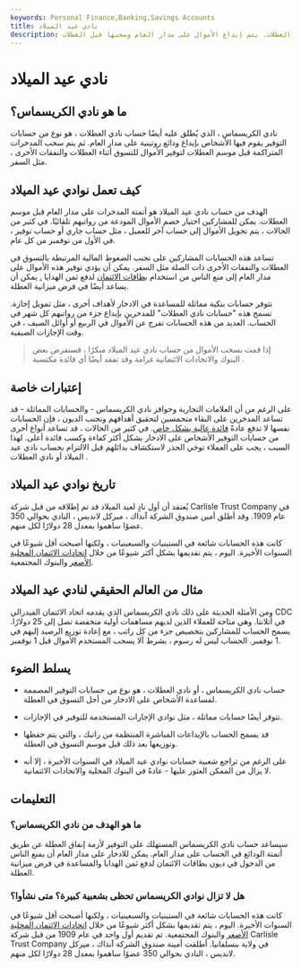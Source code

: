 ```yaml
---
keywords: Personal Finance,Banking,Savings Accounts
title: نادي عيد الميلاد
description: نادي الكريسماس هو حساب توفير لمساعدة الأشخاص على الادخار لقضاء العطلات. يتم إيداع الأموال على مدار العام وسحبها قبل العطلات.
---
```


# نادي عيد الميلاد
## ما هو نادي الكريسماس؟

نادي الكريسماس ، الذي يُطلق عليه أيضًا حساب نادي العطلات ، هو نوع من حسابات التوفير يقوم فيها الأشخاص بإيداع ودائع روتينية على مدار العام. ثم يتم سحب المدخرات المتراكمة قبل موسم العطلات لتوفير الأموال للتسوق أثناء العطلات والنفقات الأخرى ، مثل السفر.

## كيف تعمل نوادي عيد الميلاد

الهدف من حساب نادي عيد الميلاد هو أتمتة المدخرات على مدار العام قبل موسم العطلات. يمكن للمشاركين اختيار خصم الأموال المودعة من رواتبهم تلقائيًا. في كثير من الحالات ، يتم تحويل الأموال إلى حساب آخر للعميل ، مثل حساب جاري أو حساب توفير ، في الأول من نوفمبر من كل عام.

تساعد هذه الحسابات المشاركين على تجنب الضغوط المالية المرتبطة بالتسوق في العطلات والنفقات الأخرى ذات الصلة مثل السفر. يمكن أن يؤدي توفير هذه الأموال على مدار العام إلى منع الناس من استخدام [بطاقات الائتمان](/credit-card-debt) لدفع ثمن الهدايا [.](/credit-card-debt) يمكن أن يساعد أيضًا في فرض ميزانية العطلة.

تتوفر حسابات بنكية مماثلة للمساعدة في الادخار لأهداف أخرى ، مثل تمويل إجازة. تسمح هذه "حسابات نادي العطلات" للمدخرين بإيداع جزء من رواتبهم كل شهر في الحساب. العديد من هذه الحسابات تفرج عن الأموال في الربيع أو أوائل الصيف ، في وقت الإجازات الصيفية.

> إذا قمت بسحب الأموال من حساب نادي عيد الميلاد مبكرًا ، فستفرض بعض البنوك والاتحادات الائتمانية غرامة وقد تفقد أيضًا أي فائدة مكتسبة .

>

## إعتبارات خاصة

على الرغم من أن العلامات التجارية وحوافز نادي الكريسماس - والحسابات المماثلة - قد تساعد المدخرين على البقاء متحمسين لتحقيق أهدافهم وتجنب الديون ، فإن الحسابات نفسها لا تدفع عادةً [فائدة عالية بشكل خاص](/interestrate). في كثير من الحالات ، قد تساعد أنواع أخرى من حسابات التوفير الأشخاص على الادخار بشكل أكثر كفاءة وكسب فائدة أعلى. لهذا السبب ، يجب على العملاء توخي الحذر لاستكشاف بدائلهم قبل الالتزام بحساب نادي عيد الميلاد أو نادي العطلات .

## تاريخ نوادي عيد الميلاد

يُعتقد أن أول نادٍ لعيد الميلاد قد تم إطلاقه من قبل شركة Carlisle Trust Company في عام 1909. وقد أطلق أمين صندوق الشركة آنذاك ، ميركل لانديس ، النادي بحوالي 350 عضوًا ساهموا بمعدل 28 دولارًا لكل منهم.

كانت هذه الحسابات شائعة في الستينيات والسبعينيات ، ولكنها أصبحت أقل شيوعًا في السنوات الأخيرة. اليوم ، يتم تقديمها بشكل أكثر شيوعًا من خلال [اتحادات الائتمان المحلية الأصغر](/creditunion) والبنوك المجتمعية.

## مثال من العالم الحقيقي لنادي عيد الميلاد

ومن الأمثلة الحديثة على ذلك نادي الكريسماس الذي يقدمه اتحاد الائتمان الفيدرالي CDC في أتلانتا. وهي متاحة للعملاء الذين لديهم مساهمات أولية منخفضة تصل إلى 25 دولارًا. يسمح الحساب للمشاركين بتخصيص جزء من كل راتب ، مع إعادة توزيع الرصيد إليهم في 1 نوفمبر. الحساب ليس له رسوم ، بشرط ألا يسحب المستخدم الأموال قبل 1 نوفمبر.

## يسلط الضوء

- حساب نادي الكريسماس ، أو نادي العطلات ، هو نوع من حسابات التوفير المصممة لمساعدة الأشخاص على الادخار من أجل التسوق في العطلة.

- تتوفر أيضًا حسابات مماثلة ، مثل نوادي الإجازات المستخدمة للتوفير في الإجازات.

- قد يسمح الحساب بالإيداعات المباشرة المنتظمة من راتبك ، والتي يتم حفظها وتوزيعها بعد ذلك قبل موسم التسوق في العطلة.

- على الرغم من تراجع شعبية حسابات نوادي عيد الميلاد في السنوات الأخيرة ، إلا أنه لا يزال من الممكن العثور عليها - عادةً في البنوك المحلية والاتحادات الائتمانية.

## التعليمات

### ما هو الهدف من نادي الكريسماس؟

سيساعد حساب نادي الكريسماس المستهلك على التوفير لأزمة إنفاق العطلة عن طريق أتمتة الودائع في الحساب على مدار العام. يمكن للادخار على مدار العام أن يمنع الناس من الدخول في ديون بطاقات الائتمان لدفع ثمن الهدايا والمساعدة في فرض ميزانية العطلة.

### هل لا تزال نوادي الكريسماس تحظى بشعبية كبيرة؟ متى نشأوا؟

كانت هذه الحسابات شائعة في الستينيات والسبعينيات ، ولكنها أصبحت أقل شيوعًا في السنوات الأخيرة. اليوم ، يتم تقديمها بشكل أكثر شيوعًا من خلال [اتحادات الائتمان المحلية الأصغر](/creditunion) والبنوك المجتمعية. تم تقديم أول واحد في عام 1909 من قبل شركة Carlisle Trust Company في ولاية بنسلفانيا. أطلقت أمينة صندوق الشركة آنذاك ، ميركل لانديس ، النادي بحوالي 350 عضوًا ساهموا بمعدل 28 دولارًا لكل منهم.


